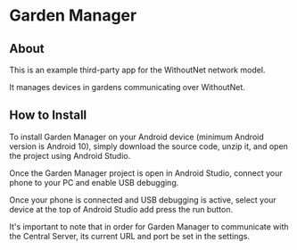 # Garden Manager

## About
This is an example third-party app for the WithoutNet network model. 

It manages devices in gardens communicating over WithoutNet.

## How to Install
To install Garden Manager on your Android device (minimum Android version is Android 10), simply download the source code, unzip it, and open the project using Android Studio.

Once the Garden Manager project is open in Android Studio, connect your phone to your PC and enable USB debugging.

Once your phone is connected and USB debugging is active, select your device at the top of Android Studio add press the run button.

It's important to note that in order for Garden Manager to communicate with the Central Server, its current URL and port be set in the settings.